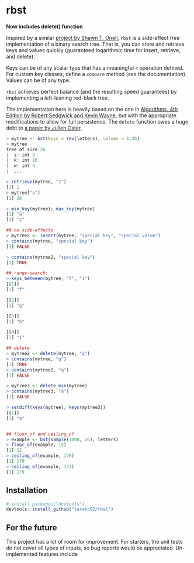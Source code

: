 rbst
===============================================================================
**Now includes delete() function**

Inspired by a similar [project by Shawn T. Oneil](https://github.com/oneilsh/rstackdeque), `rbst` is a side-effect free implementation of a binary search tree. That is, you can store and retrieve keys and values quickly (guaranteed logarithmic time for insert, retrieve, and delete).

Keys can be of any scalar type that has a meaningful `<` operation defined. For custom key classes, define a `compare` method (see the documentation). Values can be of any type.

`rbst` achieves perfect balance (and the resulting speed guarantees) by implementing a left-leaning red-black tree. 

The implementation here is heavily based on the one in [Algorithms, 4th Edition by Robert Sedgwick and Kevin Wayne](http://algs4.cs.princeton.edu/home/), but with the appropriate modifications to allow for full persistence. The `delete` function owes a huge debt to [a paper by Julien Oster](http://www.reinference.net/llrb-delete-julien-oster.pdf).

```R
> mytree <- bst(keys = rev(letters), values = 1:26)
> mytree
tree of size 26 
|  s: int 8
|  k: int 16
|  w: int 4
|  ...

> retrieve(mytree, "z")
[1] 1
> mytree["a"]
[1] 26

> min_key(mytree); max_key(mytree)
[1] "a"
[1] "z"

## no side-effects
> mytree2 <- insert(mytree, "special key", "special value")
> contains(mytree, "special key")
[1] FALSE

> contains(mytree2, "special key")
[1] TRUE

## range-search:
> keys_between(mytree, "f", "i")
[[1]]
[1] "f"

[[2]]
[1] "g"

[[3]]
[1] "h"

[[4]]
[1] "i"

## delete
> mytree2 <- delete(mytree, "q")
> contains(mytree, "q")
[1] TRUE
> contains(mytree2, "q")
[1] FALSE

> mytree3 <- delete_min(mytree)
> contains(mytree3, "a")
[1] FALSE

> setdiff(keys(mytree), keys(mytree3))
[[1]]
[1] "a"


## floor_of and ceiling_of
> example <- bst(sample(1000, 26), letters)
> floor_of(example, 15)
[1] 12
> ceiling_of(example, 178)
[1] 179
> ceiling_of(example, 171)
[1] 179

```

Installation
------------
```R
# install.packages("devtools")
devtools::install_github("tarakc02/rbst")
```

For the future
--------------
This project has a lot of room for improvement. For starters, the unit tests do not cover all types of inputs, so bug reports would be appreciated. Un-implemented features include 
